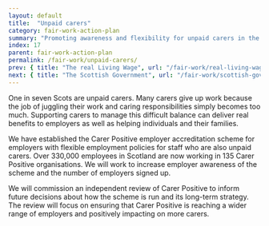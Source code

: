 ```yaml
---
layout: default
title:  "Unpaid carers"
category: fair-work-action-plan
summary: "Promoting awareness and flexibility for unpaid carers in the workplace though Carer Positive."
index: 17
parent: fair-work-action-plan
permalink: /fair-work/unpaid-carers/
prev: { title: "The real Living Wage", url: "/fair-work/real-living-wage/" }
next: { title: "The Scottish Government", url: "/fair-work/scottish-government/" }
---
```


One in seven Scots are unpaid carers. Many carers give up work because the job of juggling their work and caring responsibilities simply becomes too much. Supporting carers to manage this difficult balance can deliver real benefits to employers as well as helping individuals and their families. 

We have established the Carer Positive employer accreditation scheme for employers with flexible employment policies for staff who are also unpaid carers. Over 330,000 employees in Scotland are now working in 135 Carer Positive organisations. We will work to increase employer awareness of the scheme and the number of employers signed up.  

We will commission an independent review of Carer Positive to inform future decisions about how the scheme is run and its long-term strategy. The review will focus on ensuring that Carer Positive is reaching a wider range of employers and positively impacting on more carers.
